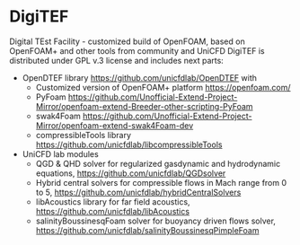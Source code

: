 # DigiTEF
Digital TEst Facility - customized build of OpenFOAM, based on OpenFOAM+ and other tools from community and UniCFD
DigiTEF is distributed under GPL v.3 license and includes next parts:
* OpenDTEF library https://github.com/unicfdlab/OpenDTEF with
    * Customized version of OpenFOAM+ platform https://openfoam.com/
    * PyFoam https://github.com/Unofficial-Extend-Project-Mirror/openfoam-extend-Breeder-other-scripting-PyFoam
    * swak4Foam https://github.com/Unofficial-Extend-Project-Mirror/openfoam-extend-swak4Foam-dev
    * compressibleTools library https://github.com/unicfdlab/libcompressibleTools
* UniCFD lab modules
    * QGD & QHD solver for regularized gasdynamic and hydrodynamic equations, https://github.com/unicfdlab/QGDsolver 
    * Hybrid central solvers for compressible flows in Mach range from 0 to 5, https://github.com/unicfdlab/hybridCentralSolvers
    * libAcoustics library for far field acoustics, https://github.com/unicfdlab/libAcoustics
    * salinityBoussinesqFoam solver for buoyancy driven flows solver, https://github.com/unicfdlab/salinityBoussinesqPimpleFoam
    
